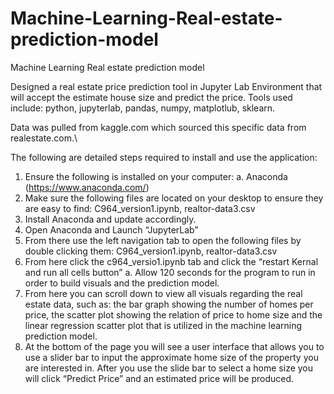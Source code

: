 # Machine-Learning-Real-estate-prediction-model
Machine Learning Real estate prediction model 

Designed a real estate price prediction tool in Jupyter Lab Environment that will accept the estimate house size and predict the price. 
Tools used include: python, jupyterlab, pandas, numpy, matplotlub, sklearn.

Data was pulled from kaggle.com which sourced this specific data from realestate.com.\

The following are detailed steps required to install and use the application:
1. Ensure the following is installed on your computer:
a. Anaconda (https://www.anaconda.com/)
2. Make sure the following files are located on your desktop to ensure they are easy to find: C964_version1.ipynb, realtor-data3.csv
3. Install Anaconda and update accordingly.
4. Open Anaconda and Launch “JupyterLab”
5. From there use the left navigation tab to open the following files by double clicking
them: C964_version1.ipynb, realtor-data3.csv
6. From here click the c964_versio1.ipynb tab and click the “restart Kernal and run all cells
button”
a. Allow 120 seconds for the program to run in order to build visuals and the
prediction model.
7. From here you can scroll down to view all visuals regarding the real estate data, such as:
the bar graph showing the number of homes per price, the scatter plot showing the
relation of price to home size and the linear regression scatter plot that is utilized in the
machine learning prediction model.
8. At the bottom of the page you will see a user interface that allows you to use a slider bar
to input the approximate home size of the property you are interested in. After you use
the slide bar to select a home size you will click “Predict Price” and an estimated price
will be produced. 
